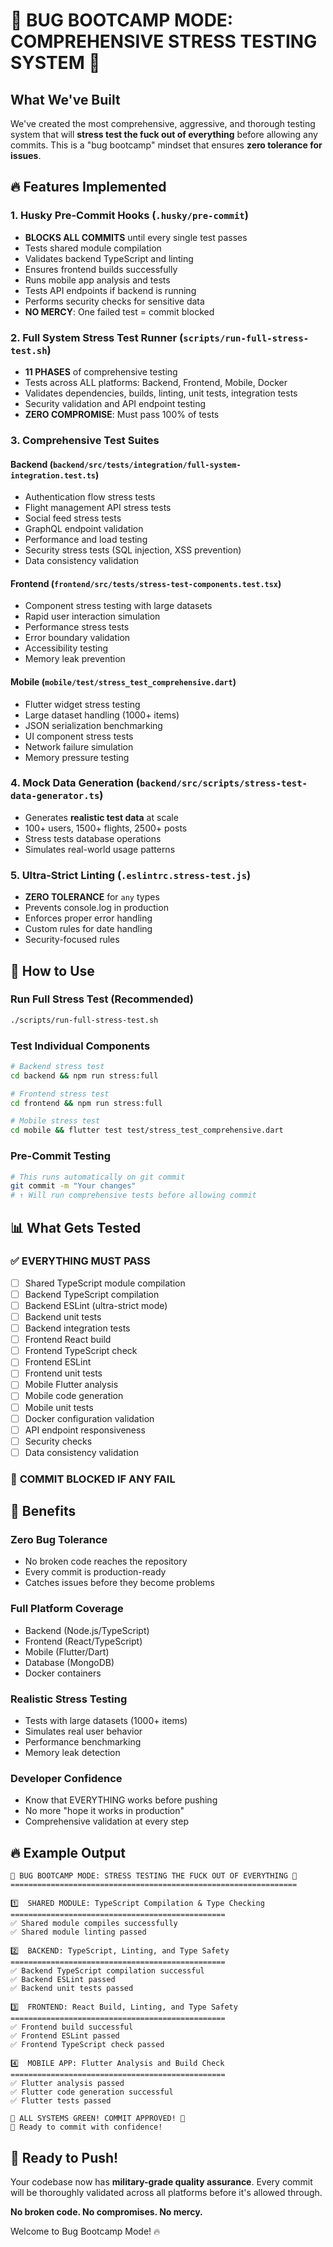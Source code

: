 # 🚨 BUG BOOTCAMP MODE: COMPREHENSIVE STRESS TESTING SYSTEM 🚨

## What We've Built

We've created the most comprehensive, aggressive, and thorough testing system that will **stress test the fuck out of everything** before allowing any commits. This is a "bug bootcamp" mindset that ensures **zero tolerance for issues**.

## 🔥 Features Implemented

### 1. **Husky Pre-Commit Hooks** (`.husky/pre-commit`)
- **BLOCKS ALL COMMITS** until every single test passes
- Tests shared module compilation
- Validates backend TypeScript and linting
- Ensures frontend builds successfully  
- Runs mobile app analysis and tests
- Tests API endpoints if backend is running
- Performs security checks for sensitive data
- **NO MERCY**: One failed test = commit blocked

### 2. **Full System Stress Test Runner** (`scripts/run-full-stress-test.sh`)
- **11 PHASES** of comprehensive testing
- Tests across ALL platforms: Backend, Frontend, Mobile, Docker
- Validates dependencies, builds, linting, unit tests, integration tests
- Security validation and API endpoint testing
- **ZERO COMPROMISE**: Must pass 100% of tests

### 3. **Comprehensive Test Suites**

#### Backend (`backend/src/tests/integration/full-system-integration.test.ts`)
- Authentication flow stress tests
- Flight management API stress tests  
- Social feed stress tests
- GraphQL endpoint validation
- Performance and load testing
- Security stress tests (SQL injection, XSS prevention)
- Data consistency validation

#### Frontend (`frontend/src/tests/stress-test-components.test.tsx`)
- Component stress testing with large datasets
- Rapid user interaction simulation
- Performance stress tests
- Error boundary validation
- Accessibility testing
- Memory leak prevention

#### Mobile (`mobile/test/stress_test_comprehensive.dart`)
- Flutter widget stress testing
- Large dataset handling (1000+ items)
- JSON serialization benchmarking
- UI component stress tests
- Network failure simulation
- Memory pressure testing

### 4. **Mock Data Generation** (`backend/src/scripts/stress-test-data-generator.ts`)
- Generates **realistic test data** at scale
- 100+ users, 1500+ flights, 2500+ posts
- Stress tests database operations
- Simulates real-world usage patterns

### 5. **Ultra-Strict Linting** (`.eslintrc.stress-test.js`)
- **ZERO TOLERANCE** for `any` types
- Prevents console.log in production
- Enforces proper error handling
- Custom rules for date handling
- Security-focused rules

## 🎯 How to Use

### Run Full Stress Test (Recommended)
```bash
./scripts/run-full-stress-test.sh
```

### Test Individual Components
```bash
# Backend stress test
cd backend && npm run stress:full

# Frontend stress test  
cd frontend && npm run stress:full

# Mobile stress test
cd mobile && flutter test test/stress_test_comprehensive.dart
```

### Pre-Commit Testing
```bash
# This runs automatically on git commit
git commit -m "Your changes"
# ↑ Will run comprehensive tests before allowing commit
```

## 📊 What Gets Tested

### ✅ **EVERYTHING MUST PASS**
- [ ] Shared TypeScript module compilation
- [ ] Backend TypeScript compilation
- [ ] Backend ESLint (ultra-strict mode)
- [ ] Backend unit tests
- [ ] Backend integration tests
- [ ] Frontend React build
- [ ] Frontend TypeScript check
- [ ] Frontend ESLint  
- [ ] Frontend unit tests
- [ ] Mobile Flutter analysis
- [ ] Mobile code generation
- [ ] Mobile unit tests
- [ ] Docker configuration validation
- [ ] API endpoint responsiveness
- [ ] Security checks
- [ ] Data consistency validation

### 🚨 **COMMIT BLOCKED IF ANY FAIL**

## 🎉 Benefits

### **Zero Bug Tolerance**
- No broken code reaches the repository
- Every commit is production-ready
- Catches issues before they become problems

### **Full Platform Coverage**
- Backend (Node.js/TypeScript)
- Frontend (React/TypeScript)  
- Mobile (Flutter/Dart)
- Database (MongoDB)
- Docker containers

### **Realistic Stress Testing**
- Tests with large datasets (1000+ items)
- Simulates real user behavior
- Performance benchmarking
- Memory leak detection

### **Developer Confidence**
- Know that EVERYTHING works before pushing
- No more "hope it works in production"
- Comprehensive validation at every step

## 🔥 Example Output

```
🚨 BUG BOOTCAMP MODE: STRESS TESTING THE FUCK OUT OF EVERYTHING 🚨
================================================================

1️⃣  SHARED MODULE: TypeScript Compilation & Type Checking
================================================
✅ Shared module compiles successfully
✅ Shared module linting passed

2️⃣  BACKEND: TypeScript, Linting, and Type Safety  
================================================
✅ Backend TypeScript compilation successful
✅ Backend ESLint passed
✅ Backend unit tests passed

3️⃣  FRONTEND: React Build, Linting, and Type Safety
================================================
✅ Frontend build successful
✅ Frontend ESLint passed
✅ Frontend TypeScript check passed

4️⃣  MOBILE APP: Flutter Analysis and Build Check
================================================
✅ Flutter analysis passed
✅ Flutter code generation successful
✅ Flutter tests passed

🎉 ALL SYSTEMS GREEN! COMMIT APPROVED! 🎉
🚀 Ready to commit with confidence!
```

## 🚀 Ready to Push!

Your codebase now has **military-grade quality assurance**. Every commit will be thoroughly validated across all platforms before it's allowed through. 

**No broken code. No compromises. No mercy.**

Welcome to Bug Bootcamp Mode! 🔥